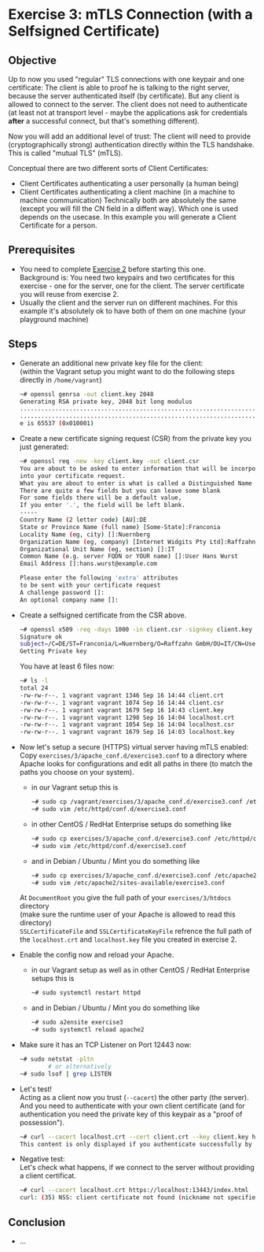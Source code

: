 # Exercise 3: mTLS Connection (with a Selfsigned Certificate)

## Objective

Up to now you used "regular" TLS connections with one keypair and one certificate: The client is able to proof he is talking to the right server, because the server authenticated itself (by certificate). But any client is allowed to connect to the server. The client does not need to authenticate (at least not at transport level - maybe the applications ask for credentials **after** a successful connect, but that's something different).

Now you will add an additional level of trust: The client will need to provide (cryptographically strong) authentication directly within the TLS handshake. This is called "mutual TLS" (mTLS).

Conceptual there are two different sorts of Client Certificates:
   * Client Certificates authenticating a user personally (a human being)
   * Client Certificates authenticating a client machine (in a machine to machine communication)
Technically both are absolutely the same (except you will fill the CN field in a diffent way). Which one is used depends on the usecase. In this example you will generate a Client Certificate for a person.

## Prerequisites

   * You need to complete [Exercise 2](../2/) before starting this one.  
     Background is: You need two keypairs and two certificates for this exercise - one for the server, one for the client. The server certificate you will reuse from exercise 2.
   * Usually the client and the server run on different machines. For this example it's absolutely ok to have both of them on one machine (your playground machine)

## Steps

   * Generate an additional new private key file for the client:  
     (within the Vagrant setup you might want to do the following steps directly in `/home/vagrant`)
     ```Bash
     ~# openssl genrsa -out client.key 2048
     Generating RSA private key, 2048 bit long modulus
     ....................................................................+++++
     ..............................................................................+++++
     e is 65537 (0x010001)
     ```

   * Create a new certificate signing request (CSR) from the private key you just generated:
     ```Bash
     ~# openssl req -new -key client.key -out client.csr
     You are about to be asked to enter information that will be incorporated
     into your certificate request.
     What you are about to enter is what is called a Distinguished Name or a DN.
     There are quite a few fields but you can leave some blank
     For some fields there will be a default value,
     If you enter '.', the field will be left blank.
     -----
     Country Name (2 letter code) [AU]:DE
     State or Province Name (full name) [Some-State]:Franconia
     Locality Name (eg, city) []:Nuernberg
     Organization Name (eg, company) [Internet Widgits Pty Ltd]:Raffzahn GmbH
     Organizational Unit Name (eg, section) []:IT
     Common Name (e.g. server FQDN or YOUR name) []:User Hans Wurst
     Email Address []:hans.wurst@example.com

     Please enter the following 'extra' attributes
     to be sent with your certificate request
     A challenge password []:
     An optional company name []:
     ```

   * Create a selfsigned certificate from the CSR above.
     ```Bash
     ~# openssl x509 -req -days 1000 -in client.csr -signkey client.key -out client.crt
     Signature ok
     subject=/C=DE/ST=Franconia/L=Nuernberg/O=Raffzahn GmbH/OU=IT/CN=User Hans Wurst/emailAddress=hans.wurst@example.com
     Getting Private key
     ```
     You have at least 6 files now:
     ```Bash
     ~# ls -l
     total 24
     -rw-rw-r--. 1 vagrant vagrant 1346 Sep 16 14:44 client.crt
     -rw-rw-r--. 1 vagrant vagrant 1074 Sep 16 14:44 client.csr
     -rw-rw-r--. 1 vagrant vagrant 1679 Sep 16 14:43 client.key
     -rw-rw-r--. 1 vagrant vagrant 1298 Sep 16 14:04 localhost.crt
     -rw-rw-r--. 1 vagrant vagrant 1054 Sep 16 14:04 localhost.csr
     -rw-rw-r--. 1 vagrant vagrant 1679 Sep 16 14:03 localhost.key
     ```

   * Now let's setup a secure (HTTPS) virtual server having mTLS enabled:  
     Copy `exercises/3/apache_conf.d/exercise3.conf` to a directory where Apache looks for configurations and edit all paths in there (to match the paths you choose on your system).
      * in our Vagrant setup this is
        ```Bash
        ~# sudo cp /vagrant/exercises/3/apache_conf.d/exercise3.conf /etc/httpd/conf.d/
        ~# sudo vim /etc/httpd/conf.d/exercise3.conf
        ```
      * in other CentOS / RedHat Enterprise setups do something like
        ```Bash
        ~# sudo cp exercises/3/apache_conf.d/exercise3.conf /etc/httpd/conf.d/
        ~# sudo vim /etc/httpd/conf.d/exercise3.conf
        ```
      * and in Debian / Ubuntu / Mint you do something like
        ```Bash
        ~# sudo cp exercises/3/apache_conf.d/exercise3.conf /etc/apache2/sites-available
        ~# sudo vim /etc/apache2/sites-available/exercise3.conf
        ```
     At `DocumentRoot` you give the full path of your `exercises/3/htdocs` directory  
     (make sure the runtime user of your Apache is allowed to read this directory)  
     `SSLCertificateFile` and `SSLCertificateKeyFile` refrence the full path of the `localhost.crt` and `localhost.key` file you created in exercise 2.

   * Enable the config now and reload your Apache.
      * in our Vagrant setup as well as in other CentOS / RedHat Enterprise setups this is
        ```Bash
        ~# sudo systemctl restart httpd
        ```
      * and in Debian / Ubuntu / Mint you do something like
        ```Bash
        ~# sudo a2ensite exercise3
        ~# sudo systemctl reload apache2
        ```

   * Make sure it has an TCP Listener on Port 12443 now:
     ```Bash
     ~# sudo netstat -pltn
             # or alternatively
     ~# sudo lsof | grep LISTEN
     ```

   * Let's test!  
     Acting as a client now you trust (`--cacert`) the other party (the server). And you need to authenticate with your own client certificate (and for authentication you need the private key of this keypair as a "proof of possession").
     ```Bash
     ~# curl --cacert localhost.crt --cert client.crt --key client.key https://localhost:13443/index.html
     This content is only displayed if you authenticate successfully by a client certificate!
     ```

   * Negative test:  
     Let's check what happens, if we connect to the server without providing a client certificat.
     ```Bash
     ~# curl --cacert localhost.crt https://localhost:13443/index.html
     curl: (35) NSS: client certificate not found (nickname not specified)
     ```

## Conclusion

   * ...
